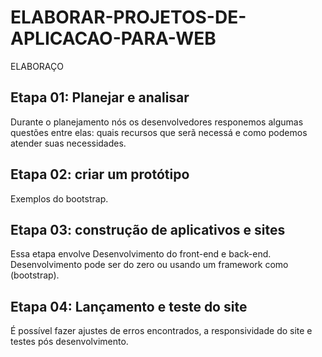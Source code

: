 # ELABORAR-PROJETOS-DE-APLICACAO-PARA-WEB
ELABORAÇO

## Etapa 01: Planejar e analisar
 Durante o planejamento nós os desenvolvedores responemos algumas questões entre elas: quais recursos que serã necessá e como podemos atender suas necessidades.

## Etapa 02: criar um protótipo 
 Exemplos do bootstrap.

## Etapa 03: construção de aplicativos e sites
 Essa etapa envolve Desenvolvimento do front-end e back-end. Desenvolvimento pode ser do zero ou usando um framework como (bootstrap).

## Etapa 04: Lançamento e teste do site
 É possível fazer ajustes de erros encontrados, a responsividade do site e testes pós desenvolvimento.
